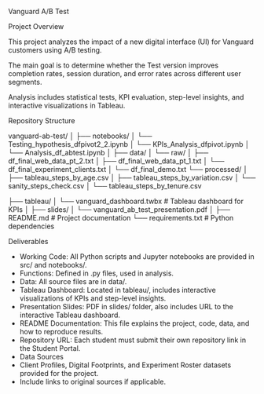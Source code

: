 Vanguard A/B Test

Project Overview

This project analyzes the impact of a new digital interface (UI) for Vanguard customers using A/B testing.

The main goal is to determine whether the Test version improves completion rates, session duration, and error rates across different user segments.

Analysis includes statistical tests, KPI evaluation, step-level insights, and interactive visualizations in Tableau.

Repository Structure

vanguard-ab-test/
│
├── notebooks/
│   └── Testing_hypothesis_dfpivot2_2.ipynb
│   └── KPIs_Analysis_dfpivot.ipynb
│   └── Analysis_df_abtest.ipynb
│
├── data/
│   └── raw/
    │   ├── df_final_web_data_pt_2.txt
    │   ├── df_final_web_data_pt_1.txt
    │   └── df_final_experiment_clients.txt
    │   └── df_final_demo.txt
   └── processed/
    │   ├── tableau_steps_by_age.csv
    │   ├── tableau_steps_by_variation.csv
    │   └── sanity_steps_check.csv
    │   └── tableau_steps_by_tenure.csv

├── tableau/
│   └── vanguard_dashboard.twbx      # Tableau dashboard for KPIs
│
├── slides/
│   └── vanguard_ab_test_presentation.pdf
│
├── README.md                        # Project documentation
└── requirements.txt                 # Python dependencies


Deliverables

- Working Code: All Python scripts and Jupyter notebooks are provided in src/ and notebooks/.
- Functions: Defined in .py files, used in analysis.
- Data: All source files are in data/.
- Tableau Dashboard: Located in tableau/, includes interactive visualizations of KPIs and step-level insights.
- Presentation Slides: PDF in slides/ folder, also includes URL to the interactive Tableau dashboard.
- README Documentation: This file explains the project, code, data, and how to reproduce results.
- Repository URL: Each student must submit their own repository link in the Student Portal.
- Data Sources
- Client Profiles, Digital Footprints, and Experiment Roster datasets provided for the project.
- Include links to original sources if applicable.